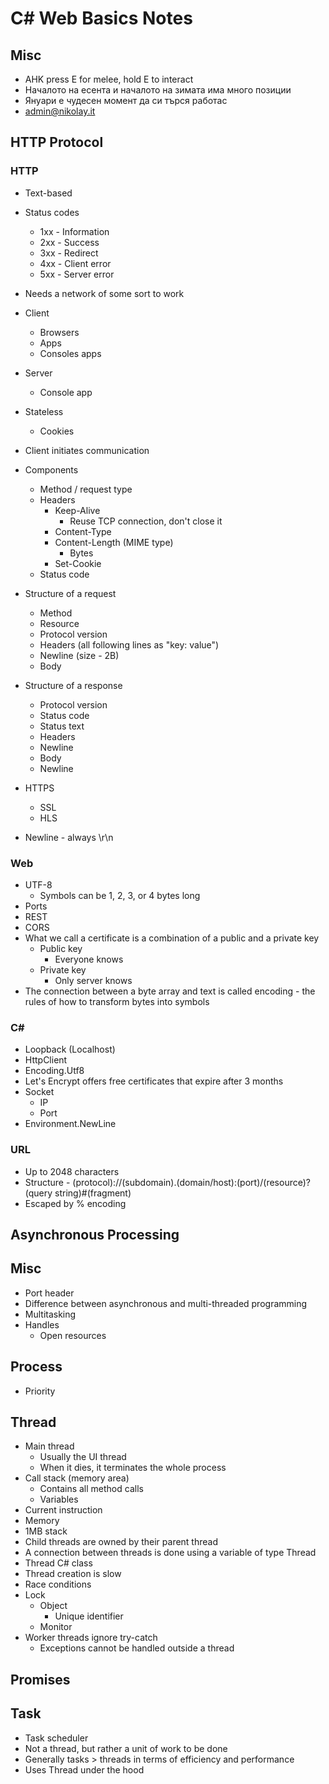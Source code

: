 # C# Web Basics Notes

## Misc

- AHK press E for melee, hold E to interact
- Началото на есента и началото на зимата има много позиции
- Януари е чудесен момент да си търся работас
- admin@nikolay.it

## HTTP Protocol

### HTTP

- Text-based
- Status codes
    - 1xx - Information
    - 2xx - Success
    - 3xx - Redirect
    - 4xx - Client error
    - 5xx - Server error
- Needs a network of some sort to work
- Client
    - Browsers
    - Apps
    - Consoles apps
- Server
    - Console app
- Stateless
    - Cookies
- Client initiates communication
- Components
    - Method / request type
    - Headers
        - Keep-Alive
            - Reuse TCP connection, don't close it
        - Content-Type
        - Content-Length (MIME type)
            - Bytes
        - Set-Cookie
    - Status code

- Structure of a request
    - Method
    - Resource
    - Protocol version
    - Headers (all following lines as "key: value")
    - Newline (size - 2B)
    - Body
- Structure of a response
    - Protocol version
    - Status code
    - Status text
    - Headers
    - Newline
    - Body
    - Newline
- HTTPS
    - SSL
    - HLS
- Newline - always \r\n

### Web

- UTF-8
    - Symbols can be 1, 2, 3, or 4 bytes long
- Ports
- REST
- CORS
- What we call a certificate is a combination of a public and a private key
    - Public key
        - Everyone knows
    - Private key
        - Only server knows
- The connection between a byte array and text is called encoding - the rules of how to transform bytes into symbols

### C#

- Loopback (Localhost)
- HttpClient
- Encoding.Utf8
- Let's Encrypt offers free certificates that expire after 3 months
- Socket
    - IP
    - Port
- Environment.NewLine

### URL

- Up to 2048 characters
- Structure - (protocol)://(subdomain).(domain/host):(port)/(resource)?(query string)#(fragment)
- Escaped by % encoding

## Asynchronous Processing

## Misc

- Port header
- Difference between asynchronous and multi-threaded programming
- Multitasking
- Handles
    - Open resources

## Process

- Priority

## Thread

- Main thread
    - Usually the UI thread
    - When it dies, it terminates the whole process
- Call stack (memory area)
    - Contains all method calls
    - Variables
- Current instruction
- Memory
- 1MB stack
- Child threads are owned by their parent thread
- A connection between threads is done using a variable of type Thread
- Thread C# class
- Thread creation is slow
- Race conditions
- Lock
    - Object
        - Unique identifier
    - Monitor
- Worker threads ignore try-catch
    - Exceptions cannot be handled outside a thread

## Promises

## Task

- Task scheduler
- Not a thread, but rather a unit of work to be done
- Generally tasks > threads in terms of efficiency and performance
- Uses Thread under the hood
